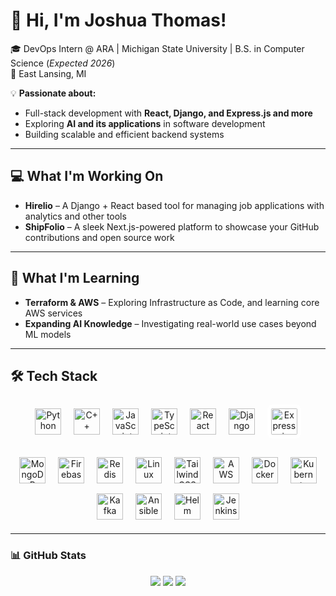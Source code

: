 # 👋 Hi, I'm Joshua Thomas!

🎓 DevOps Intern @ ARA | Michigan State University | B.S. in Computer Science (*Expected 2026*)  
📍 East Lansing, MI  

💡 **Passionate about:**  
- Full-stack development with **React, Django, and Express.js and more**  
- Exploring **AI and its applications** in software development  
- Building scalable and efficient backend systems  

---

## 💻 What I'm Working On  
- **Hirelio** – A Django + React based tool for managing job applications with analytics and other tools  
- **ShipFolio** – A sleek Next.js-powered platform to showcase your GitHub contributions and open source work

---

## 🌱 **What I'm Learning**
- **Terraform & AWS** – Exploring Infrastructure as Code, and learning core AWS services
- **Expanding AI Knowledge** – Investigating real-world use cases beyond ML models


---

## 🛠 **Tech Stack**

<p align="center">
  <!-- Row 1 -->
  <img src="https://cdn.jsdelivr.net/gh/devicons/devicon/icons/python/python-original.svg" height="42" alt="Python" style="margin:8px;" />
  <img src="https://cdn.jsdelivr.net/gh/devicons/devicon/icons/cplusplus/cplusplus-original.svg" height="42" alt="C++" style="margin:8px;" />
  <img src="https://cdn.jsdelivr.net/gh/devicons/devicon/icons/javascript/javascript-original.svg" height="42" alt="JavaScript" style="margin:8px;" />
  <img src="https://cdn.jsdelivr.net/gh/devicons/devicon/icons/typescript/typescript-original.svg" height="42" alt="TypeScript" style="margin:8px;" />
  <img src="https://cdn.jsdelivr.net/gh/devicons/devicon/icons/react/react-original.svg" height="42" alt="React" style="margin:8px;" />
  <img src="https://cdn.jsdelivr.net/gh/devicons/devicon/icons/django/django-plain.svg" height="42" alt="Django" style="margin:8px;" />
  <!-- Express is black; add a light chip for dark mode -->
  <img src="https://cdn.jsdelivr.net/gh/devicons/devicon/icons/express/express-original.svg" height="42" alt="Express.js" style="margin:8px; background:#fff; border-radius:8px; padding:6px;" />
</p>

<p align="center">
  <!-- Row 2 -->
  <img src="https://cdn.jsdelivr.net/gh/devicons/devicon/icons/mongodb/mongodb-original.svg" height="42" alt="MongoDB" style="margin:8px;" />
  <img src="https://cdn.jsdelivr.net/gh/devicons/devicon/icons/firebase/firebase-plain.svg" height="42" alt="Firebase" style="margin:8px;" />
  <img src="https://cdn.jsdelivr.net/gh/devicons/devicon/icons/redis/redis-original.svg" height="42" alt="Redis" style="margin:8px;" />
  <img src="https://cdn.jsdelivr.net/gh/devicons/devicon/icons/linux/linux-original.svg" height="42" alt="Linux" style="margin:8px;" />
  <img src="https://cdn.jsdelivr.net/gh/devicons/devicon/icons/tailwindcss/tailwindcss-original.svg" height="42" alt="TailwindCSS" style="margin:8px;" />
  <img src="https://cdn.jsdelivr.net/gh/devicons/devicon/icons/amazonwebservices/amazonwebservices-original-wordmark.svg" height="42" alt="AWS" style="margin:8px;" />
  <img src="https://cdn.jsdelivr.net/gh/devicons/devicon/icons/docker/docker-plain.svg" height="42" alt="Docker" style="margin:8px;" />
  <img src="https://cdn.jsdelivr.net/gh/devicons/devicon/icons/kubernetes/kubernetes-plain.svg" height="42" alt="Kubernetes" style="margin:8px;" />
  <img src="https://cdn.jsdelivr.net/gh/devicons/devicon/icons/apachekafka/apachekafka-original.svg" height="42" alt="Kafka" style="margin:8px;" />
  <img src="https://cdn.jsdelivr.net/gh/devicons/devicon/icons/ansible/ansible-original.svg" height="42" alt="Ansible" style="margin:8px;" />
  <img src="https://cdn.jsdelivr.net/gh/devicons/devicon/icons/helm/helm-original.svg" height="42" alt="Helm" style="margin:8px;" />
  <img src="https://cdn.jsdelivr.net/gh/devicons/devicon/icons/jenkins/jenkins-original.svg" height="42" alt="Jenkins" style="margin:8px;" />
</p>



---





### 📊 GitHub Stats
<p align="center">
  <!-- Overall stats (includes private + all commits) -->
  <img src="https://github-readme-stats.vercel.app/api?username=joshyt100&show_icons=true&count_private=true&include_all_commits=true&theme=tokyonight" />
  
  <!-- Top languages -->
  <img src="https://github-readme-stats.vercel.app/api/top-langs/?username=joshyt100&layout=compact&count_private=true&theme=tokyonight" />
  
  <!-- Streak stats -->
  <img src="https://github-readme-streak-stats.herokuapp.com/?user=joshyt100&theme=tokyonight&hide_border=true" />
</p>

